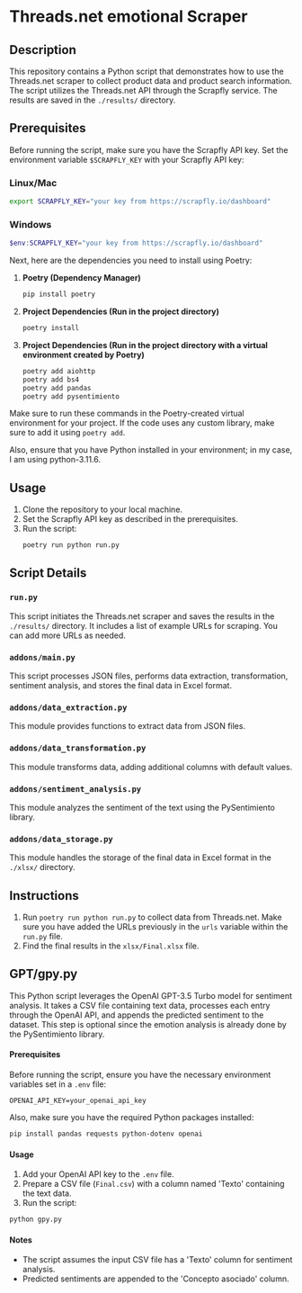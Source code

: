 # Threads.net emotional Scraper

## Description
This repository contains a Python script that demonstrates how to use the Threads.net scraper to collect product data and product search information. The script utilizes the Threads.net API through the Scrapfly service. The results are saved in the `./results/` directory.

## Prerequisites
Before running the script, make sure you have the Scrapfly API key. Set the environment variable `$SCRAPFLY_KEY` with your Scrapfly API key:

### Linux/Mac
```bash
export SCRAPFLY_KEY="your key from https://scrapfly.io/dashboard"
```

### Windows
```powershell
$env:SCRAPFLY_KEY="your key from https://scrapfly.io/dashboard"
```

Next, here are the dependencies you need to install using Poetry:

1. **Poetry (Dependency Manager)**
   ```bash
   pip install poetry
   ```

2. **Project Dependencies (Run in the project directory)**
   ```bash
   poetry install
   ```

3. **Project Dependencies (Run in the project directory with a virtual environment created by Poetry)**
   ```bash
   poetry add aiohttp
   poetry add bs4
   poetry add pandas
   poetry add pysentimiento
   ```

Make sure to run these commands in the Poetry-created virtual environment for your project. If the code uses any custom library, make sure to add it using `poetry add`.

Also, ensure that you have Python installed in your environment; in my case, I am using python-3.11.6.

## Usage
1. Clone the repository to your local machine.
2. Set the Scrapfly API key as described in the prerequisites.
3. Run the script:
   ```bash
   poetry run python run.py
   ```

## Script Details
### `run.py`
This script initiates the Threads.net scraper and saves the results in the `./results/` directory. It includes a list of example URLs for scraping. You can add more URLs as needed.

### `addons/main.py`
This script processes JSON files, performs data extraction, transformation, sentiment analysis, and stores the final data in Excel format.

### `addons/data_extraction.py`
This module provides functions to extract data from JSON files.

### `addons/data_transformation.py`
This module transforms data, adding additional columns with default values.

### `addons/sentiment_analysis.py`
This module analyzes the sentiment of the text using the PySentimiento library.

### `addons/data_storage.py`
This module handles the storage of the final data in Excel format in the `./xlsx/` directory.

## Instructions
1. Run `poetry run python run.py` to collect data from Threads.net. Make sure you have added the URLs previously in the `urls` variable within the `run.py` file.
2. Find the final results in the `xlsx/Final.xlsx` file.
   
## GPT/gpy.py
This Python script leverages the OpenAI GPT-3.5 Turbo model for sentiment analysis. It takes a CSV file containing text data, processes each entry through the OpenAI API, and appends the predicted sentiment to the dataset. This step is optional since the emotion analysis is already done by the PySentimiento library.

#### Prerequisites
Before running the script, ensure you have the necessary environment variables set in a `.env` file:

```plaintext
OPENAI_API_KEY=your_openai_api_key
```

Also, make sure you have the required Python packages installed:

```bash
pip install pandas requests python-dotenv openai
```

#### Usage
1. Add your OpenAI API key to the `.env` file.
2. Prepare a CSV file (`Final.csv`) with a column named 'Texto' containing the text data.
3. Run the script:

```bash
python gpy.py
```

#### Notes
- The script assumes the input CSV file has a 'Texto' column for sentiment analysis.
- Predicted sentiments are appended to the 'Concepto asociado' column.

